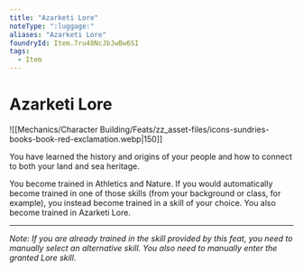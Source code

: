 ```yaml
---
title: "Azarketi Lore"
noteType: ":luggage:"
aliases: "Azarketi Lore"
foundryId: Item.7ru48NcJbJwBw6SI
tags:
  - Item
---
```


# Azarketi Lore
![[Mechanics/Character Building/Feats/zz_asset-files/icons-sundries-books-book-red-exclamation.webp|150]]

You have learned the history and origins of your people and how to connect to both your land and sea heritage.

You become trained in Athletics and Nature. If you would automatically become trained in one of those skills (from your background or class, for example), you instead become trained in a skill of your choice. You also become trained in Azarketi Lore.

* * *

_Note: If you are already trained in the skill provided by this feat, you need to manually select an alternative skill. You also need to manually enter the granted Lore skill._
